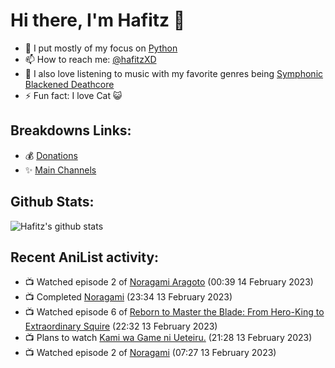 # Hi there, I'm Hafitz 👋
- 🐍 I put mostly of my focus on [Python](https://python.org)
- 📫 How to reach me: [@hafitzXD](https://t.me/hafitzXD)
- 🎵 I also love listening to music with my favorite genres being [Symphonic Blackened Deathcore](https://youtu.be/qyYmS_iBcy4)
- ⚡ Fun fact: I love Cat 😺

## Breakdowns Links:
- 💰 [Donations](https://t.me/TheBreakdowns/2)
- ✨ [Main Channels](https://t.me/TheBreakdowns)

## Github Stats:
![Hafitz's github stats](https://github-readme-stats.vercel.app/api?username=breakdowns&show_icons=true&count_private=true&bg_color=00000000&text_color=777)

## Recent AniList activity:
<!-- ANILIST_ACTIVITY:start -->

-   📺 Watched episode 2 of [Noragami Aragoto](https://anilist.co/anime/21128) (00:39 14 February 2023)
-   📺 Completed [Noragami](https://anilist.co/anime/20447) (23:34 13 February 2023)
-   📺 Watched episode 6 of [Reborn to Master the Blade: From Hero-King to Extraordinary Squire](https://anilist.co/anime/142193) (22:32 13 February 2023)
-   📺 Plans to watch [Kami wa Game ni Ueteiru.](https://anilist.co/anime/144176) (21:28 13 February 2023)
-   📺 Watched episode 2 of [Noragami](https://anilist.co/anime/20447) (07:27 13 February 2023)

<!-- ANILIST_ACTIVITY:end -->
